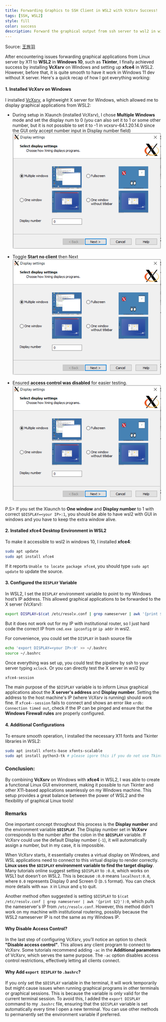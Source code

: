 ```yaml
---
title: Forwarding Graphics to SSH Client in WSL2 with VcXsrv Success!
tags: [SSH, WSL2]
style: fill
color: success
description: Forward the graphical output from ssh server to wsl2 in windows 10
---
```


Source: [王旌羽](https://www.cnblogs.com/KylinBlog/p/16588037.html)

After encountering issues forwarding graphical applications from Linux server by X11 to **WSL2** in **Windows 10**, such as **Tkinter**, I finally achieved success by installing **VcXsrv** on Windows and setting up **xfce4** in WSL2. However, before that, it is quite smooth to have it work in Windows 11 dev without X server. Here's a quick recap of how I got everything working:

#### 1. Installed VcXsrv on Windows
I installed [VcXsrv](https://sourceforge.net/projects/vcxsrv/), a lightweight X server for Windows, which allowed me to display graphical applications from WSL2:
- During setup in Xlaunch (installed VcXsrv), I chose **Multiple Windows** mode and set the display num to 0 (you can also set it to 1 or some other number, but it is not possible to set it to -1 in vcxsrv-64.1.20.14.0 since the GUI only accept number input in Display number field)
![image](https://github.com/n7729697/n7729697.github.io/blob/master/files/Xlaunch1.png)

- Toggle **Start no client** then Next
![image](https://github.com/n7729697/n7729697.github.io/blob/master/files/Xlaunch1.png)

- Ensured **access control was disabled** for easier testing.
![image](https://github.com/n7729697/n7729697.github.io/blob/master/files/Xlaunch1.png)

P.S> If you set the Xlaunch to **One window** and **Display number** to 1 with correct `$DISPLAY=<your IP>:1`, you should be able to have wsl2 with GUI in windows and you have to keep the extra window alive.

#### 2. Installed xfce4 Desktop Environment in WSL2
To make it accessible to wsl2 in windows 10, I installed **xfce4**:
```bash
sudo apt update
sudo apt install xfce4
```
If it reports `Unable to locate package xfce4`, you should type `sudo apt update` to update the source.

#### 3. Configured the `DISPLAY` Variable
In WSL2, I set the `DISPLAY` environment variable to point to my Windows host’s IP address. This allowed graphical applications to be forwarded to the X server (VcXsrv):
```bash
export DISPLAY=$(cat /etc/resolv.conf | grep nameserver | awk '{print $2}'):0
```
But it does not work out for my IP with institutional router, so I just hard code the correct IP from `cmd.exe ipconfig` or `ip addr` in wsl2.

For convenience, you could set the `DISPLAY` in bash source file
```bash
echo 'export DISPLAY=<your IP>:0' >> ~/.bashrc
source ~/.bashrc
```

Once everything was set up, you could test the pipeline by ssh to your server typing `xclock`. Or you can directly test the X server in wsl2 by
```bash
xfce4-session
```

The main purpose of the `$DISPLAY` variable is to inform Linux graphical applications about the **X server's address** and **Display number**. Setting the address to the host machine's IP (where VcXsrv is running) should work fine. If `xfce4--session` fails to connect and shows an error like `xrdb: Connection timed out`, check if the IP can be pinged and ensure that the **Windows Firewall rules** are properly configured.

#### 4. Additional Configurations
To ensure smooth operation, I installed the necessary X11 fonts and Tkinter libraries in WSL2:
```bash
sudo apt install xfonts-base xfonts-scalable
sudo apt install python3-tk # please igore this if you do not use Tkinter
```

### Conclusion:
By combining **VcXsrv** on Windows with **xfce4** in WSL2, I was able to create a functional Linux GUI environment, making it possible to run Tkinter and other X11-based applications seamlessly on my Windows machine. This setup provides a great balance between the power of WSL2 and the flexibility of graphical Linux tools!

### Remarks

One important concept throughout this process is the **Display number** and the environment variable **`$DISPLAY`**. The Display number set in **VcXsrv** corresponds to the number after the colon in the **`$DISPLAY`** variable. If VcXsrv could use the default Display number (`-1`), it will automatically assign a number, but in my case, it is impossible.

When VcXsrv starts, it essentially creates a virtual display on Windows, and WSL applications need to connect to this virtual display to render correctly. **Linux uses the `$DISPLAY` environment variable to find the target display**. Many tutorials online suggest setting `$DISPLAY` to `:0.0`, which works on WSL1 but doesn’t on WSL2. This is because `:0.0` means `localhost:0.0`, where `0.0` represents Display 0 and Screen 0 (`D.S` format). You can check more details with `man X` in Linux and `q` to quit.

Another method often suggested is setting `$DISPLAY` to `$(cat /etc/resolv.conf | grep nameserver | awk '{print $2}'):0`, which pulls the nameserver's IP from `/etc/resolv.conf`. However, this method didn't work on my machine with institutional routering, possibly because the WSL2 nameserver IP is not the same as my Windows IP.

#### Why Disable Access Control?

In the last step of configuring VcXsrv, you’ll notice an option to check **"Disable access control"**. This allows any client program to connect to VcXsrv. Some tutorials recommend adding `-ac` in the **Additional parameters** of VcXsrv, which serves the same purpose. The `-ac` option disables access control restrictions, effectively letting all clients connect.

#### Why Add `export DISPLAY` to `.bashrc`?

If you only set the `$DISPLAY` variable in the terminal, it will work temporarily but might cause issues when running graphical programs in other terminals or graphical sessions. This is because the variable is only valid for the current terminal session. To avoid this, I added the `export DISPLAY` command to my `.bashrc` file, ensuring that the `$DISPLAY` variable is set automatically every time I open a new terminal. You can use other methods to permanently set the environment variable if preferred.